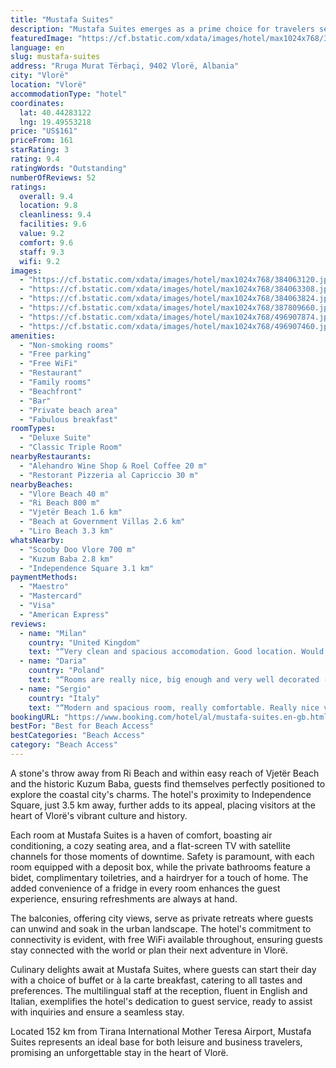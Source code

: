 ```yaml
---
title: "Mustafa Suites"
description: "Mustafa Suites emerges as a prime choice for travelers seeking comfort and convenience in Vlorë, located a mere 80 meters from the pristine Vlore Beach."
featuredImage: "https://cf.bstatic.com/xdata/images/hotel/max1024x768/384063120.jpg?k=bf31cdc059675f50edb27647b818bb24e586aa5edd3a1de401b1bd5be63aebd0&o=&hp=1"
language: en
slug: mustafa-suites
address: "Rruga Murat Tërbaçi, 9402 Vlorë, Albania"
city: "Vlorë"
location: "Vlorë"
accommodationType: "hotel"
coordinates:
  lat: 40.44283122
  lng: 19.49553218
price: "US$161"
priceFrom: 161
starRating: 3
rating: 9.4
ratingWords: "Outstanding"
numberOfReviews: 52
ratings:
  overall: 9.4
  location: 9.8
  cleanliness: 9.4
  facilities: 9.6
  value: 9.2
  comfort: 9.6
  staff: 9.3
  wifi: 9.2
images:
  - "https://cf.bstatic.com/xdata/images/hotel/max1024x768/384063120.jpg?k=bf31cdc059675f50edb27647b818bb24e586aa5edd3a1de401b1bd5be63aebd0&o=&hp=1"
  - "https://cf.bstatic.com/xdata/images/hotel/max1024x768/384063308.jpg?k=d5f191898fd92e33cd3fc24b8e61118415ecbbcabeb68d56add9030f10e0383c&o=&hp=1"
  - "https://cf.bstatic.com/xdata/images/hotel/max1024x768/384063824.jpg?k=da37fd5029d9c0defd81a4e8171f1230e753686e3428a03ca74cc16dca7f448d&o=&hp=1"
  - "https://cf.bstatic.com/xdata/images/hotel/max1024x768/387809660.jpg?k=2b3fab0e5e1d83a7292a213b01417212a81499b67d7676102eb6acb1459ba18f&o=&hp=1"
  - "https://cf.bstatic.com/xdata/images/hotel/max1024x768/496907874.jpg?k=adc583dd4cd7e2f63f436b7ecb66f24fd348170775da916888264a0cfc8b2f12&o=&hp=1"
  - "https://cf.bstatic.com/xdata/images/hotel/max1024x768/496907460.jpg?k=f3eef5c221c246cea09691960954cf6f269e6430fac2c723d592d509765c8993&o=&hp=1"
amenities:
  - "Non-smoking rooms"
  - "Free parking"
  - "Free WiFi"
  - "Restaurant"
  - "Family rooms"
  - "Beachfront"
  - "Bar"
  - "Private beach area"
  - "Fabulous breakfast"
roomTypes:
  - "Deluxe Suite"
  - "Classic Triple Room"
nearbyRestaurants:
  - "Alehandro Wine Shop & Roel Coffee 20 m"
  - "Restorant Pizzeria al Capriccio 30 m"
nearbyBeaches:
  - "Vlore Beach 40 m"
  - "Ri Beach 800 m"
  - "Vjetër Beach 1.6 km"
  - "Beach at Government Villas 2.6 km"
  - "Liro Beach 3.3 km"
whatsNearby:
  - "Scooby Doo Vlore 700 m"
  - "Kuzum Baba 2.8 km"
  - "Independence Square 3.1 km"
paymentMethods:
  - "Maestro"
  - "Mastercard"
  - "Visa"
  - "American Express"
reviews:
  - name: "Milan"
    country: "United Kingdom"
    text: "“Very clean and spacious accomodation. Good location. Would recommend”"
  - name: "Daria"
    country: "Poland"
    text: "“Rooms are really nice, big enough and very well decorated - everything is new. The balcony is super nice. As for the location - it’s very subjective if you like it or not, it’s on the main promenade so very busy every evening. However Mustafa has...”"
  - name: "Sergio"
    country: "Italy"
    text: "“Modern and spacious room, really comfortable. Really nice view and nice position in front of the seaside.”"
bookingURL: "https://www.booking.com/hotel/al/mustafa-suites.en-gb.html?aid=8035640"
bestFor: "Best for Beach Access"
bestCategories: "Beach Access"
category: "Beach Access"
---
```


A stone's throw away from Ri Beach and within easy reach of Vjetër Beach and the historic Kuzum Baba, guests find themselves perfectly positioned to explore the coastal city's charms. The hotel's proximity to Independence Square, just 3.5 km away, further adds to its appeal, placing visitors at the heart of Vlorë's vibrant culture and history.

Each room at Mustafa Suites is a haven of comfort, boasting air conditioning, a cozy seating area, and a flat-screen TV with satellite channels for those moments of downtime. Safety is paramount, with each room equipped with a deposit box, while the private bathrooms feature a bidet, complimentary toiletries, and a hairdryer for a touch of home. The added convenience of a fridge in every room enhances the guest experience, ensuring refreshments are always at hand.

The balconies, offering city views, serve as private retreats where guests can unwind and soak in the urban landscape. The hotel's commitment to connectivity is evident, with free WiFi available throughout, ensuring guests stay connected with the world or plan their next adventure in Vlorë.

Culinary delights await at Mustafa Suites, where guests can start their day with a choice of buffet or à la carte breakfast, catering to all tastes and preferences. The multilingual staff at the reception, fluent in English and Italian, exemplifies the hotel's dedication to guest service, ready to assist with inquiries and ensure a seamless stay.

Located 152 km from Tirana International Mother Teresa Airport, Mustafa Suites represents an ideal base for both leisure and business travelers, promising an unforgettable stay in the heart of Vlorë.